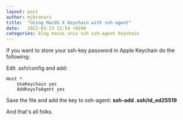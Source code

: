 ```yaml
---
layout: post
author: mjbronarz
title:  "Using MacOS X Keychain with ssh-agent"
date:   2022-03-13 12:54 +0200
categories: blog macos unix ssh ssh-agent keychain
---
```


If you want to store your ssh-key password in Apple Keychain do the following:


Edit .ssh/config and add:

```
Host *
    UseKeychain yes
    AddKeysToAgent yes
```

Save the file and add the key to ssh-agent: **ssh-add .ssh/id_ed25519**


And that's all folks.

